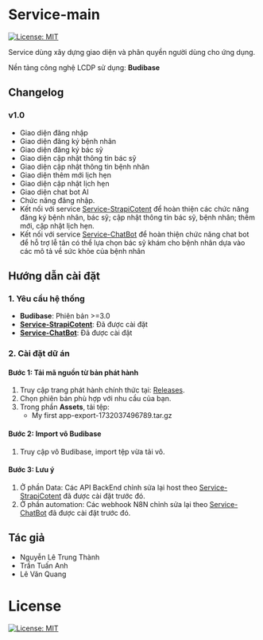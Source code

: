 # Service-main
[![License: MIT](https://img.shields.io/badge/License-MIT-yellow.svg)](https://opensource.org/licenses/MIT)

Service dùng xây dựng giao diện và phân quyền người dùng cho ứng dụng.

Nền tảng công nghệ LCDP sử dụng: **Budibase**

## Changelog

### v1.0
- Giao diện đăng nhập
- Giao diện đăng ký bệnh nhân
- Giao diện đăng ký bác sỹ
- Giao diện cập nhật thông tin bác sỹ
- Giao diện cập nhật thông tin bệnh nhân
- Giao diện thêm mới lịch hẹn
- Giao diện cập nhật lịch hẹn
- Giao diện chat bot AI
- Chức năng đăng nhập.
- Kết nối với service [Service-StrapiCotent](https://github.com/trungthanhcva2206/Service-StrapiCotent) để hoàn thiện các chức năng đăng ký bệnh nhân, bác sỹ; cập nhật thông tin bác sỹ, bệnh nhân; thêm mới, cập nhật lịch hẹn.
- Kết nối với service [Service-ChatBot](https://github.com/trungthanhcva2206/Service-ChatBot) để hoàn thiện chức năng chat bot để hỗ trợ lễ tân có thể lựa chọn bác sỹ khám cho bệnh nhân dựa vào các mô tả về sức khỏe của bệnh nhân

## Hướng dẫn cài đặt
### 1. Yêu cầu hệ thống  
- **Budibase**: Phiên bản >=3.0
- **[Service-StrapiCotent](https://github.com/trungthanhcva2206/Service-StrapiCotent)**: Đã được cài đặt
- **[Service-ChatBot](https://github.com/trungthanhcva2206/Service-ChatBot)**: Đã được cài đặt

### 2. Cài đặt dữ án
#### Bước 1: Tải mã nguồn từ bản phát hành
1. Truy cập trang phát hành chính thức tại: [Releases](https://github.com/trungthanhcva2206/Service-main/releases).
2. Chọn phiên bản phù hợp với nhu cầu của bạn.
3. Trong phần **Assets**, tải tệp:
   - My first app-export-1732037496789.tar.gz

#### Bước 2: Import vô Budibase 
1. Truy cập vô Budibase, import tệp vừa tải vô.

#### Bước 3: Lưu ý
1. Ở phần Data: Các API BackEnd chỉnh sửa lại host theo [Service-StrapiCotent](https://github.com/trungthanhcva2206/Service-StrapiCotent) đã được cài đặt trước đó.
2. Ở phần automation: Các webhook N8N chỉnh sửa lại theo [Service-ChatBot](https://github.com/trungthanhcva2206/Service-ChatBot) đã được cài đặt trước đó.

## Tác giả
- Nguyễn Lê Trung Thành
- Trần Tuấn Anh
- Lê Văn Quang

# License
[![License: MIT](https://img.shields.io/badge/License-MIT-yellow.svg)](https://opensource.org/licenses/MIT)
